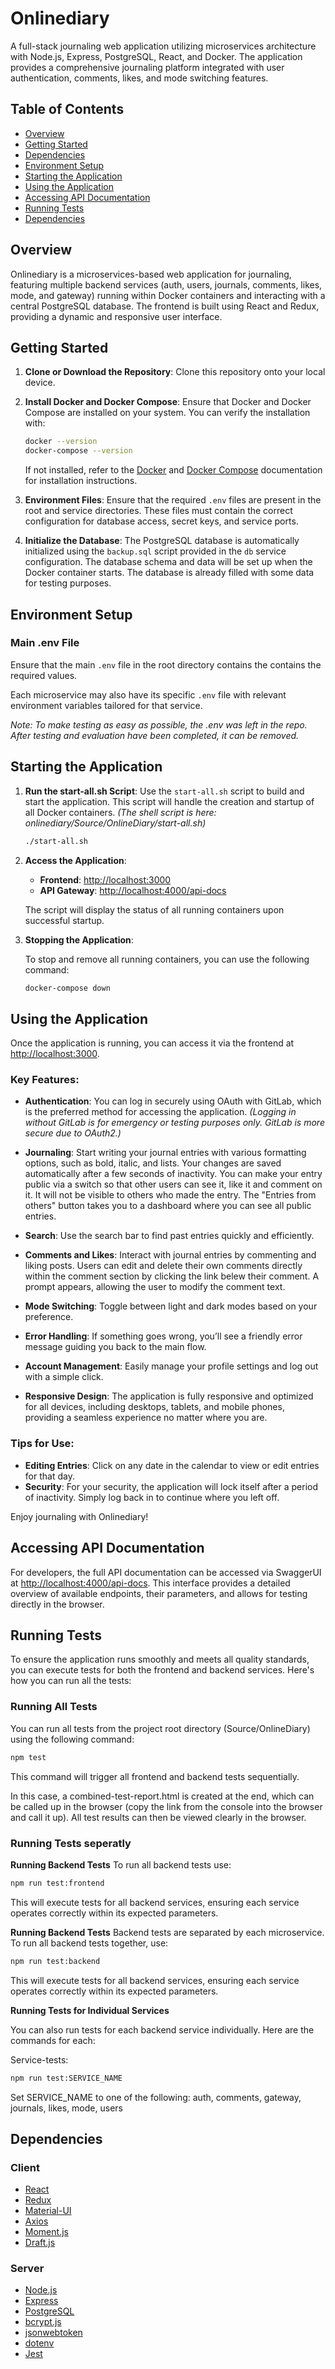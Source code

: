 # Onlinediary

A full-stack journaling web application utilizing microservices architecture with Node.js, Express, PostgreSQL, React, and Docker. The application provides a comprehensive journaling platform integrated with user authentication, comments, likes, and mode switching features.

## Table of Contents

- [Overview](#overview)
- [Getting Started](#getting-started)
- [Dependencies](#dependencies)
- [Environment Setup](#environment-setup)
- [Starting the Application](#starting-the-application)
- [Using the Application](#using-the-application)
- [Accessing API Documentation](#accessing-api-documentation)
- [Running Tests](#running-tests)
- [Dependencies](#dependencies)


## Overview

Onlinediary is a microservices-based web application for journaling, featuring multiple backend services (auth, users, journals, comments, likes, mode, and gateway) running within Docker containers and interacting with a central PostgreSQL database. The frontend is built using React and Redux, providing a dynamic and responsive user interface.

## Getting Started

1. **Clone or Download the Repository**: Clone this repository onto your local device.

2. **Install Docker and Docker Compose**: Ensure that Docker and Docker Compose are installed on your system. You can verify the installation with:

   ```bash
   docker --version
   docker-compose --version
   ```

   If not installed, refer to the [Docker](https://docs.docker.com/get-docker/) and [Docker Compose](https://docs.docker.com/compose/install/) documentation for installation instructions.

3. **Environment Files**: Ensure that the required `.env` files are present in the root and service directories. These files must contain the correct configuration for database access, secret keys, and service ports.

4. **Initialize the Database**: The PostgreSQL database is automatically initialized using the `backup.sql` script provided in the `db` service configuration. The database schema and data will be set up when the Docker container starts. The database is already filled with some data for testing purposes.

## Environment Setup

### Main .env File

Ensure that the main `.env` file in the root directory contains the contains the required values.

Each microservice may also have its specific `.env` file with relevant environment variables tailored for that service.


*Note: To make testing as easy as possible, the .env was left in the repo. After testing and evaluation have been completed, it can be removed.*

## Starting the Application

1. **Run the start-all.sh Script**: Use the `start-all.sh` script to build and start the application. This script will handle the creation and startup of all Docker containers. *(The shell script is here: onlinediary/Source/OnlineDiary/start-all.sh)*

   ```bash
   ./start-all.sh
   ```

2. **Access the Application**:

   - **Frontend**: [http://localhost:3000](http://localhost:3000)
   - **API Gateway**: [http://localhost:4000/api-docs](http://localhost:4000/api-docs)

   The script will display the status of all running containers upon successful startup.

3. **Stopping the Application**:

   To stop and remove all running containers, you can use the following command:

    ```bash
   docker-compose down
   ```


## Using the Application

Once the application is running, you can access it via the frontend at [http://localhost:3000](http://localhost:3000).

### Key Features:

- **Authentication**: You can log in securely using OAuth with GitLab, which is the preferred method for accessing the application. *(Logging in without GitLab is for emergency or testing purposes only. GitLab is more secure due to OAuth2.)*

- **Journaling**: Start writing your journal entries with various formatting options, such as bold, italic, and lists. Your changes are saved automatically after a few seconds of inactivity. You can make your entry public via a switch so that other users can see it, like it and comment on it. It will not be visible to others who made the entry. The "Entries from others" button takes you to a dashboard where you can see all public entries.

- **Search**: Use the search bar to find past entries quickly and efficiently.
- **Comments and Likes**: Interact with journal entries by commenting and liking posts. Users can edit and delete their own comments directly within the comment section by clicking the link belew their comment. A prompt appears, allowing the user to modify the comment text. 
- **Mode Switching**: Toggle between light and dark modes based on your preference.
- **Error Handling**: If something goes wrong, you’ll see a friendly error message guiding you back to the main flow.
- **Account Management**: Easily manage your profile settings and log out with a simple click.
- **Responsive Design**: The application is fully responsive and optimized for all devices, including desktops, tablets, and mobile phones, providing a seamless experience no matter where you are.

### Tips for Use:

- **Editing Entries**: Click on any date in the calendar to view or edit entries for that day.
- **Security**: For your security, the application will lock itself after a period of inactivity. Simply log back in to continue where you left off.

Enjoy journaling with Onlinediary!


## Accessing API Documentation

For developers, the full API documentation can be accessed via SwaggerUI at [http://localhost:4000/api-docs](http://localhost:4000/api-docs). This interface provides a detailed overview of available endpoints, their parameters, and allows for testing directly in the browser.

## Running Tests

To ensure the application runs smoothly and meets all quality standards, you can execute tests for both the frontend and backend services. Here's how you can run all the tests:

### Running All Tests

You can run all tests from the project root directory (Source/OnlineDiary) using the following command:

```bash
npm test
```

This command will trigger all frontend and backend tests sequentially.

In this case, a combined-test-report.html is created at the end, which can be called up in the browser (copy the link from the console into the browser and call it up). All test results can then be viewed clearly in the browser.

### Running Tests seperatly

**Running Backend Tests**
To run all backend tests use:

```bash
npm run test:frontend
```

This will execute tests for all backend services, ensuring each service operates correctly within its expected parameters.

**Running Backend Tests**
Backend tests are separated by each microservice. To run all backend tests together, use:

```bash
npm run test:backend
```

This will execute tests for all backend services, ensuring each service operates correctly within its expected parameters.

**Running Tests for Individual Services**

You can also run tests for each backend service individually. Here are the commands for each:

Service-tests:

```bash
npm run test:SERVICE_NAME
```

Set SERVICE_NAME to one of the following: auth, comments, gateway, journals, likes, mode, users


## Dependencies

### Client

- [React](https://reactjs.org/)
- [Redux](https://redux.js.org/)
- [Material-UI](https://mui.com/)
- [Axios](https://axios-http.com/)
- [Moment.js](https://momentjs.com/)
- [Draft.js](https://draftjs.org/)

### Server

- [Node.js](https://nodejs.org/)
- [Express](https://expressjs.com/)
- [PostgreSQL](https://www.postgresql.org/)
- [bcrypt.js](https://github.com/dcodeIO/bcrypt.js)
- [jsonwebtoken](https://github.com/auth0/node-jsonwebtoken)
- [dotenv](https://github.com/motdotla/dotenv)
- [Jest](https://jestjs.io/)

